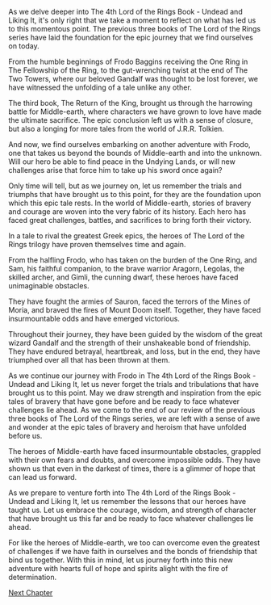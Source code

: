 As we delve deeper into The 4th Lord of the Rings Book - Undead and Liking It, it's only right that we take a moment to reflect on what has led us to this momentous point. The previous three books of The Lord of the Rings series have laid the foundation for the epic journey that we find ourselves on today. 

From the humble beginnings of Frodo Baggins receiving the One Ring in The Fellowship of the Ring, to the gut-wrenching twist at the end of The Two Towers, where our beloved Gandalf was thought to be lost forever, we have witnessed the unfolding of a tale unlike any other.

The third book, The Return of the King, brought us through the harrowing battle for Middle-earth, where characters we have grown to love have made the ultimate sacrifice. The epic conclusion left us with a sense of closure, but also a longing for more tales from the world of J.R.R. Tolkien.

And now, we find ourselves embarking on another adventure with Frodo, one that takes us beyond the bounds of Middle-earth and into the unknown. Will our hero be able to find peace in the Undying Lands, or will new challenges arise that force him to take up his sword once again?

Only time will tell, but as we journey on, let us remember the trials and triumphs that have brought us to this point, for they are the foundation upon which this epic tale rests.
In the world of Middle-earth, stories of bravery and courage are woven into the very fabric of its history. Each hero has faced great challenges, battles, and sacrifices to bring forth their victory. 

In a tale to rival the greatest Greek epics, the heroes of The Lord of the Rings trilogy have proven themselves time and again. 

From the halfling Frodo, who has taken on the burden of the One Ring, and Sam, his faithful companion, to the brave warrior Aragorn, Legolas, the skilled archer, and Gimli, the cunning dwarf, these heroes have faced unimaginable obstacles. 

They have fought the armies of Sauron, faced the terrors of the Mines of Moria, and braved the fires of Mount Doom itself. Together, they have faced insurmountable odds and have emerged victorious. 

Throughout their journey, they have been guided by the wisdom of the great wizard Gandalf and the strength of their unshakeable bond of friendship. They have endured betrayal, heartbreak, and loss, but in the end, they have triumphed over all that has been thrown at them.

As we continue our journey with Frodo in The 4th Lord of the Rings Book - Undead and Liking It, let us never forget the trials and tribulations that have brought us to this point. May we draw strength and inspiration from the epic tales of bravery that have gone before and be ready to face whatever challenges lie ahead.
As we come to the end of our review of the previous three books of The Lord of the Rings series, we are left with a sense of awe and wonder at the epic tales of bravery and heroism that have unfolded before us. 

The heroes of Middle-earth have faced insurmountable obstacles, grappled with their own fears and doubts, and overcome impossible odds. They have shown us that even in the darkest of times, there is a glimmer of hope that can lead us forward.

As we prepare to venture forth into The 4th Lord of the Rings Book - Undead and Liking It, let us remember the lessons that our heroes have taught us. Let us embrace the courage, wisdom, and strength of character that have brought us this far and be ready to face whatever challenges lie ahead.

For like the heroes of Middle-earth, we too can overcome even the greatest of challenges if we have faith in ourselves and the bonds of friendship that bind us together. With this in mind, let us journey forth into this new adventure with hearts full of hope and spirits alight with the fire of determination.


[Next Chapter](03_Chapter03.md)